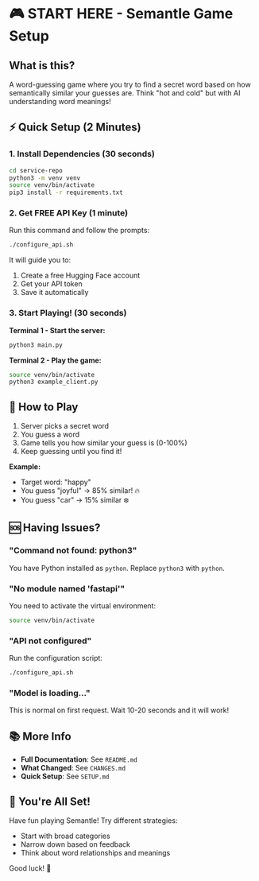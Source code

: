 # 🎮 START HERE - Semantle Game Setup

## What is this?

A word-guessing game where you try to find a secret word based on how semantically similar your guesses are. Think "hot and cold" but with AI understanding word meanings!

## ⚡ Quick Setup (2 Minutes)

### 1. Install Dependencies (30 seconds)

```bash
cd service-repo
python3 -m venv venv
source venv/bin/activate
pip3 install -r requirements.txt
```

### 2. Get FREE API Key (1 minute)

Run this command and follow the prompts:

```bash
./configure_api.sh
```

It will guide you to:

1. Create a free Hugging Face account
2. Get your API token
3. Save it automatically

### 3. Start Playing! (30 seconds)

**Terminal 1 - Start the server:**

```bash
python3 main.py
```

**Terminal 2 - Play the game:**

```bash
source venv/bin/activate
python3 example_client.py
```

## 🎯 How to Play

1. Server picks a secret word
2. You guess a word
3. Game tells you how similar your guess is (0-100%)
4. Keep guessing until you find it!

**Example:**

- Target word: "happy"
- You guess "joyful" → 85% similar! 🔥
- You guess "car" → 15% similar ❄️

## 🆘 Having Issues?

### "Command not found: python3"

You have Python installed as `python`. Replace `python3` with `python`.

### "No module named 'fastapi'"

You need to activate the virtual environment:

```bash
source venv/bin/activate
```

### "API not configured"

Run the configuration script:

```bash
./configure_api.sh
```

### "Model is loading..."

This is normal on first request. Wait 10-20 seconds and it will work!

## 📚 More Info

- **Full Documentation**: See `README.md`
- **What Changed**: See `CHANGES.md`
- **Quick Setup**: See `SETUP.md`

## 🎉 You're All Set!

Have fun playing Semantle! Try different strategies:

- Start with broad categories
- Narrow down based on feedback
- Think about word relationships and meanings

Good luck! 🚀
